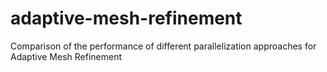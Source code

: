 # adaptive-mesh-refinement
Comparison of the performance of different parallelization approaches for Adaptive Mesh Refinement

